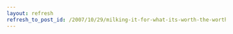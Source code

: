 ```yaml
---
layout: refresh
refresh_to_post_id: /2007/10/29/milking-it-for-what-its-worth-the-worthy-struggle
---
```

